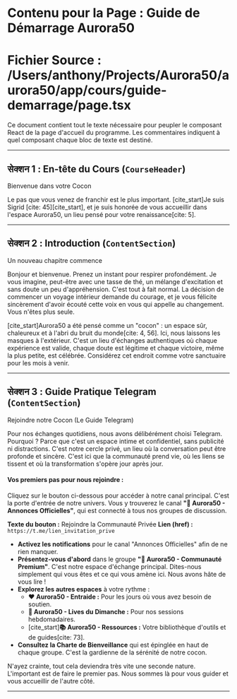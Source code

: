# Contenu pour la Page : Guide de Démarrage Aurora50
# Fichier Source : /Users/anthony/Projects/Aurora50/aurora50/app/cours/guide-demarrage/page.tsx

Ce document contient tout le texte nécessaire pour peupler le composant React de la page d'accueil du programme. Les commentaires indiquent à quel composant chaque bloc de texte est destiné.

---

##  सेक्शन 1 : En-tête du Cours (`CourseHeader`)

Bienvenue dans votre Cocon

Le pas que vous venez de franchir est le plus important. [cite_start]Je suis Sigrid [cite: 45][cite_start], et je suis honorée de vous accueillir dans l'espace Aurora50, un lieu pensé pour votre renaissance[cite: 5].

---

## सेक्शन 2 : Introduction (`ContentSection`)

Un nouveau chapitre commence

Bonjour et bienvenue. Prenez un instant pour respirer profondément. Je vous imagine, peut-être avec une tasse de thé, un mélange d'excitation et sans doute un peu d'appréhension. C'est tout à fait normal. La décision de commencer un voyage intérieur demande du courage, et je vous félicite sincèrement d'avoir écouté cette voix en vous qui appelle au changement. Vous n'êtes plus seule.

[cite_start]Aurora50 a été pensé comme un "cocon" : un espace sûr, chaleureux et à l'abri du bruit du monde[cite: 4, 56]. Ici, nous laissons les masques à l'extérieur. C'est un lieu d'échanges authentiques où chaque expérience est valide, chaque doute est légitime et chaque victoire, même la plus petite, est célébrée. Considérez cet endroit comme votre sanctuaire pour les mois à venir.

---

## सेक्शन 3 : Guide Pratique Telegram (`ContentSection`)

Rejoindre notre Cocon (Le Guide Telegram)

Pour nos échanges quotidiens, nous avons délibérément choisi Telegram. Pourquoi ? Parce que c'est un espace intime et confidentiel, sans publicité ni distractions. C'est notre cercle privé, un lieu où la conversation peut être profonde et sincère. C'est ici que la communauté prend vie, où les liens se tissent et où la transformation s'opère jour après jour.

#### Vos premiers pas pour nous rejoindre :
Cliquez sur le bouton ci-dessous pour accéder à notre canal principal. C'est la porte d'entrée de notre univers. Vous y trouverez le canal **"📢 Aurora50 - Annonces Officielles"**, qui est connecté à tous nos groupes de discussion.

**Texte du bouton :** Rejoindre la Communauté Privée
**Lien (href) :** `https://t.me/lien_invitation_prive`

- **Activez les notifications** pour le canal "Annonces Officielles" afin de ne rien manquer.
- **Présentez-vous d'abord** dans le groupe **"💬 Aurora50 - Communauté Premium"**. C'est notre espace d'échange principal. Dites-nous simplement qui vous êtes et ce qui vous amène ici. Nous avons hâte de vous lire !
- **Explorez les autres espaces** à votre rythme :
    - **❤️ Aurora50 - Entraide :** Pour les jours où vous avez besoin de soutien.
    - **🔴 Aurora50 - Lives du Dimanche :** Pour nos sessions hebdomadaires.
    - [cite_start]**📚 Aurora50 - Ressources :** Votre bibliothèque d'outils et de guides[cite: 73].
- **Consultez la Charte de Bienveillance** qui est épinglée en haut de chaque groupe. C'est la gardienne de la sérénité de notre cocon.

N'ayez crainte, tout cela deviendra très vite une seconde nature. L'important est de faire le premier pas. Nous sommes là pour vous guider et vous accueillir de l'autre côté.

---